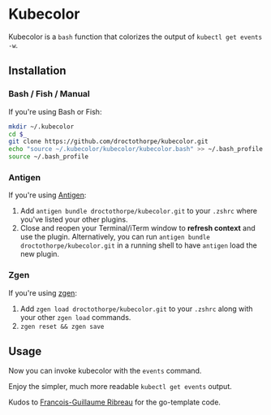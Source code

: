 # Kubecolor

Kubecolor is a `bash` function that colorizes the output of `kubectl get events -w`.

## Installation

### Bash / Fish / Manual
If you're using Bash or Fish:

```bash
mkdir ~/.kubecolor
cd $_
git clone https://github.com/droctothorpe/kubecolor.git 
echo "source ~/.kubecolor/kubecolor/kubecolor.bash" >> ~/.bash_profile # (or ~/.bashrc)
source ~/.bash_profile
```

### Antigen

If you're using [Antigen](https://github.com/zsh-users/antigen):

1. Add `antigen bundle droctothorpe/kubecolor.git` to your `.zshrc` where you've listed your other plugins.
2. Close and reopen your Terminal/iTerm window to **refresh context** and use the plugin. Alternatively, you can run `antigen bundle droctothorpe/kubecolor.git` in a running shell to have `antigen` load the new plugin.

### Zgen

If you're using [zgen](https://github.com/tarjoilija/zgen):

1. Add `zgen load droctothorpe/kubecolor.git` to your `.zshrc` along with your other `zgen load` commands.
2. `zgen reset && zgen save`

## Usage

Now you can invoke kubecolor with the `events` command.

Enjoy the simpler, much more readable `kubectl get events` output. 

Kudos to [Francois-Guillaume Ribreau](https://blog.fgribreau.com/2018/05/pretty-print-kubernetes-events-kubectl.html) for the go-template code. 
